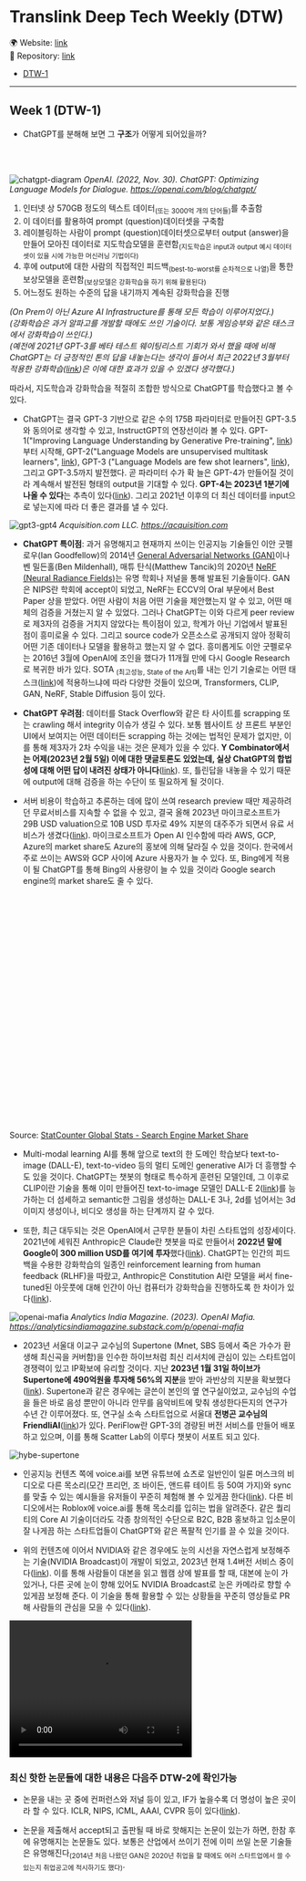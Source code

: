 # Translink Deep Tech Weekly (DTW)

🌍 Website: [link](https://cdrhim.github.io/dtw/)\
💾 Repository: [link](https://www.github.com/cdrhim/dtw/)



- [DTW-1](#week-1-dtw-1)

----------

## Week 1 (DTW-1)

- ChatGPT를 분해해 보면 그 **구조**가 어떻게 되어있을까?
<br>
<br>

![chatgpt-diagram](./assets/img/chatgpt_diagram.svg)
*OpenAI. (2022, Nov. 30). ChatGPT: Optimizing Language Models for Dialogue. https://openai.com/blog/chatgpt/*

1. 인터넷 상 570GB 정도의 텍스트 데이터<sub>(또는 3000억 개의 단어들)</sub>를 추출함
2. 이 데이터를 활용하여 prompt (question)데이터셋을 구축함
3. 레이블링하는 사람이 prompt (question)데이터셋으로부터 output (answer)을 만들어 모아진 데이터로 지도학습모델을 훈련함<sub>(지도학습은 input과 output 예시 데이터셋이 있을 시에 가능한 머신러닝 기법이다)</sub>
4. 후에 output에 대한 사람의 직접적인 피드백<sub>(best-to-worst를 순차적으로 나열)</sub>을 통한 보상모델을 훈련함<sub>(보상모델은 강화학습을 하기 위해 활용된다)</sub>
5. 어느정도 원하는 수준의 답을 내기까지 계속된 강화학습을 진행

*(On Prem이 아닌 Azure AI Infrastructure를 통해 모든 학습이 이루어지었다.)* \
*(강화학습은 과거 알파고를 개발할 때에도 쓰인 기술이다. 보통 게임승부와 같은 태스크에서 강화학습이 쓰인다.)* \
*(예전에 2021년 GPT-3를 베타 테스트 웨이팅리스트 기회가 와서 했을 때에 비해 ChatGPT는 더 긍정적인 톤의 답을 내놓는다는 생각이 들어서 최근 2022년 3월부터 적용한 강화학습([link](https://arxiv.org/abs/2203.02155))은 이에 대한 효과가 있을 수 있겠다 생각했다.)*

따라서, 지도학습과 강화학습을 적절히 조합한 방식으로 ChatGPT를 학습했다고 볼 수 있다.

- ChatGPT는 결국 GPT-3 기반으로 같은 수의 175B 파라미터로 만들어진 GPT-3.5와 동의어로 생각할 수 있고, InstructGPT의 연장선이라 볼 수 있다. GPT-1("Improving Language Understanding by Generative Pre-training", [link](https://s3-us-west-2.amazonaws.com/openai-assets/research-covers/language-unsupervised/language_understanding_paper.pdf))부터 시작해, GPT-2("Language Models are unsupervised multitask learners", [link](https://cdn.openai.com/better-language-models/language_models_are_unsupervised_multitask_learners.pdf)), GPT-3 ("Language Models are few shot learners", [link](https://arxiv.org/pdf/2005.14165.pdf)), 그리고 GPT-3.5까지 발전했다. 곧 파라미터 수가 확 늘은 GPT-4가 만들어질 것이라 계속해서 발전된 형태의 output을 기대할 수 있다. **GPT-4는 2023년 1분기에 나올 수 있다**는 추측이 있다([link](https://the-decoder.com/gpt-4-only-launches-when-it-is-safe-and-responsible/)). 그리고 2021년 이후의 더 최신 데이터를 input으로 넣는지에 따라 더 좋은 결과를 낼 수 있다.

![gpt3-gpt4](./assets/img/gpt3-gpt4.jpg)
*Acquisition.com LLC. https://acquisition.com*

- **ChatGPT 특이점**: 과거 유명해지고 현재까지 쓰이는 인공지능 기술들인 이안 굿펠로우(Ian Goodfellow)의 2014년 [General Adversarial Networks (GAN)](https://arxiv.org/abs/1406.2661)이나 벤 밀든홀(Ben Mildenhall), 매튜 탄식(Matthew Tancik)의 2020년 [NeRF (Neural Radiance Fields)](https://arxiv.org/abs/2003.08934)는 유명 학회나 저널을 통해 발표된 기술들이다. GAN은 NIPS란 학회에 accept이 되었고, NeRF는 ECCV의 Oral 부문에서 Best Paper 상을 받았다. 어떤 사람이 처음 어떤 기술을 제안했는지 알 수 있고, 어떤 매체의 검증을 거쳤는지 알 수 있었다. 그러나 ChatGPT는 이와 다르게 peer review로 제3자의 검증을 거치지 않았다는 특이점이 있고, 학계가 아닌 기업에서 발표된 점이 흥미로울 수 있다. 그리고 source code가 오픈소스로 공개되지 않아 정확히 어떤 기존 데이터나 모델을 활용하고 했는지 알 수 없다. 흥미롭게도 이안 굿펠로우는 2016년 3월에 OpenAI에 조인을 했다가 11개월 만에 다시 Google Research로 복귀한 바가 있다. SOTA <sub>(최고성능, State of the Art)</sub>를 내는 인기 기술로는 어떤 태스크([link](https://paperswithcode.com/sota))에 적용하느냐에 따라 다양한 것들이 있으며, Transformers, CLIP, GAN, NeRF, Stable Diffusion 등이 있다.

- **ChatGPT 우려점**: 데이터를 Stack Overflow와 같은 타 사이트를 scrapping 또는 crawling 해서 integrity 이슈가 생길 수 있다. 보통 웹사이트 상 프론트 부분인 UI에서 보여지는 어떤 데이터든 scrapping 하는 것에는 법적인 문제가 없지만, 이를 통해 제3자가 2차 수익을 내는 것은 문제가 있을 수 있다. **Y Combinator에서는 어제(2023년 2월 5일) 이에 대한 댓글토론도 있었는데, 실상 ChatGPT의 합법성에 대해 어떤 답이 내려진 상태가 아니다**([link](https://news.ycombinator.com/item?id=34664998&ref=upstract.com)). 또, 틀린답을 내놓을 수 있기 때문에 output에 대해 검증을 하는 수단이 또 필요하게 될 것이다.

- 서버 비용이 학습하고 추론하는 데에 많이 쓰여 research preview 때만 제공하려던 무료서비스를 지속할 수 없을 수 있고, 결국 올해 2023년 마이크로소프트가 29B USD valuation으로 10B USD 투자로 49% 지분의 대주주가 되면서 유료 서비스가 생겼다([link](https://www.forbes.com/sites/dereksaul/2023/01/10/microsoft-reportedly-closing-in-on-10-billion-investment-into-chatgpt-creator-openai/?sh=5bb729fa3204)). 마이크로소프트가 Open AI 인수함에 따라 AWS, GCP, Azure의 market share도 Azure의 홍보에 의해 달라질 수 있을 것이다. 한국에서 주로 쓰이는 AWS와 GCP 사이에 Azure 사용자가 늘 수 있다. 또, Bing에게 적용이 될 ChatGPT를 통해 Bing의 사용량이 늘 수 있을 것이라 Google search engine의 market share도 줄 수 있다. 
<div id="all-search_engine-ww-monthly-202201-202301" width="600" height="400" style="width:600px; height: 400px;"></div><!-- You may change the values of width and height above to resize the chart --><p>Source: <a href="https://gs.statcounter.com/search-engine-market-share">StatCounter Global Stats - Search Engine Market Share</a></p><script type="text/javascript" src="https://www.statcounter.com/js/fusioncharts.js"></script><script type="text/javascript" src="https://gs.statcounter.com/chart.php?all-search_engine-ww-monthly-202201-202301&chartWidth=600"></script>

- Multi-modal learning AI를 통해 앞으로 text의 한 도메인 학습보다 text-to-image (DALL-E), text-to-video 등의 멀티 도메인 generative AI가 더 흥행할 수도 있을 것이다. ChatGPT는 챗봇의 형태로 특수하게 훈련된 모델인데, 그 이후로 CLIP이란 기술을 통해 이미 만들어진 text-to-image 모델인 DALL-E 2([link](https://openai.com/dall-e-2/))를 능가하는 더 섬세하고 semantic한 그림을 생성하는 DALL-E 3나, 2d를 넘어서는 3d 이미지 생성이나, 비디오 생성을 하는 단계까지 갈 수 있다.

- 또한, 최근 대두되는 것은 OpenAI에서 근무한 분들이 차린 스타트업의 성장세이다. 2021년에 세워진 Anthropic은 Claude란 챗봇을 따로 만들어서 **2022년 말에 Google이 300 million USD를 여기에 투자**했다([link](https://www.theverge.com/2023/2/3/23584540/google-anthropic-investment-300-million-openai-chatgpt-rival-claude)). ChatGPT는 인간의 피드백을 수용한 강화학습의 일종인 reinforcement learning from human feedback (RLHF)을 따랐고, Anthropic은 Constitution AI란 모델을 써서 fine-tuned된 아웃풋에 대해 인간이 아닌 컴퓨터가 강화학습을 진행하도록 한 차이가 있다([link](https://scale.com/blog/chatgpt-vs-claude)).

![openai-mafia](./assets/img/openai-mafia.jpg)
*Analytics India Magazine. (2023). OpenAI Mafia. https://analyticsindiamagazine.substack.com/p/openai-mafia*

- 2023년 서울대 이교구 교수님의 Supertone (Mnet, SBS 등에서 죽은 가수가 환생해 최신곡을 커버함)을 인수한 하이브처럼 최신 리서치에 관심이 있는 스타트업이 경쟁력이 있고 IP확보에 유리할 것이다. 지난 **2023년 1월 31일 하이브가 Supertone에 490억원을 투자해 56%의 지분**을 받아 과반상의 지분을 확보했다([link](https://www.sbiz.news/news/articleView.html?idxno=22377)). Supertone과 같은 경우에는 글쓴이 본인의 옆 연구실이었고, 교수님의 수업을 들은 바로 음성 뿐만이 아니라 안무를 음악비트에 맞춰 생성한다든지의 연구가 수년 간 이루어졌다. 또, 연구실 소속 스타트업으로 서울대 **전병곤 교수님의 FriendliAI**([link](https://friendli.ai/))가 있다. PeriFlow란 GPT-3의 경량된 버전 서비스를 만들어 배포하고 있으며, 이를 통해 Scatter Lab의 이루다 챗봇이 서포트 되고 있다.

![hybe-supertone](./assets/img/hybe-supertone.jpg)

- 인공지능 컨텐츠 쪽에 voice.ai를 보면 유튜브에 쇼츠로 일반인이 일론 머스크의 비디오로 다른 목소리(모간 프리먼, 조 바이든, 앤드류 테이트 등 50여 가지)와 sync를 맞출 수 있는 예시들을 유저들이 꾸준히 체험해 볼 수 있게끔 한다([link](https://youtube.com/shorts/S84CgeVCNO8?feature=share)). 다른 비디오에서는 Roblox에 voice.ai를 통해 목소리를 입히는 법을 알려준다. 같은 퀄리티의 Core AI 기술이더라도 각종 창의적인 수단으로 B2C, B2B 홍보하고 입소문이 잘 나게끔 하는 스타트업들이 ChatGPT와 같은 폭팔적 인기를 끌 수 있을 것이다.

- 위의 컨텐츠에 이어서 NVIDIA와 같은 경우에도 눈의 시선을 자연스럽게 보정해주는 기술(NVIDIA Broadcast)이 개발이 되었고, 2023년 현재 1.4버전 서비스 중이다([link](https://www.nvidia.com/en-us/geforce/news/jan-2023-nvidia-broadcast-update/)). 이를 통해 사람들이 대본을 읽고 웹캠 상에 발표를 할 때, 대본에 눈이 가 있거나, 다른 곳에 눈이 향해 있어도 NVIDIA Broadcast로 눈은 카메라로 향할 수 있게끔 보정해 준다. 이 기술을 통해 활용할 수 있는 상황들을 꾸준히 영상들로 PR해 사람들의 관심을 모을 수 있다([link](https://www.youtube.com/watch?v=O50BkP16eZo)).

<video width="320" height="240" controls>
  <source src="./assets/img/nvidia-broadcast.mp4" type="video/mp4">
</video>

### 최신 핫한 논문들에 대한 내용은 다음주 DTW-2에 확인가능

- 논문을 내는 곳 중에 컨퍼런스와 저널 등이 있고, IF가 높을수록 더 명성이 높은 곳이라 할 수 있다. ICLR, NIPS, ICML, AAAI, CVPR 등이 있다([link](https://scholar.google.es/citations?view_op=top_venues&hl=en&vq=eng_artificialintelligence)).

- 논문을 제출해서 accept되고 출판될 때 바로 핫해지는 논문이 있는가 하면, 한참 후에 유명해지는 논문들도 있다. 보통은 산업에서 쓰이기 전에 이미 쓰일 논문 기술들은 유명해진다<sub>(2014년 처음 나왔던 GAN은 2020년 취업을 할 때에도 여러 스타트업에서 쓸 수 있는지 취업공고에 적시하기도 했다)</sub>.

<!---
Week 2
- About all the licenses that could be included in open source software (Apache 2.0, etc.).
- 테크 기업들에 대한 미국의 최신 valuation 방법들
- Midjourney
- Microsoft Teams가 Notion보다 인기가 많아진 이유는 이미 선점하고 있던 Windows의 distribution 때문.

-->
